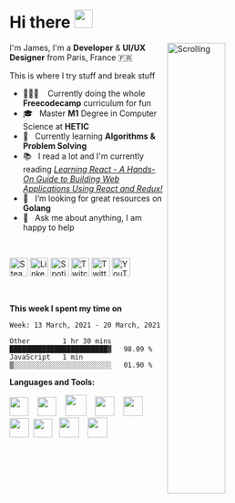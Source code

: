 <h1 align="left">Hi there <img src="https://github.com/blackcater/blackcater/raw/master/images/Hi.gif" height="32" /></h1>

<!-- Any image aligned to the right. Beware the width -->
<!-- 
<img width="50%" align="right" alt="Github" src="https://static.dribbble.com/users/2187949/screenshots/13965738/media/a7264b30e5da7df844f9ff61e68e7a1d.jpg"/> 
<img width="50%" align="right" alt="Github" src="https://iili.io/dv1nTl.md.png"/> 
-->
<img width="45%" align="right" alt="Scrolling" src="https://s8.gifyu.com/images/scrolling.gif"/> 


I'm James, I'm a **Developer** & **UI/UX Designer** from Paris, France 🇫🇷 

This is where I try stuff and break stuff


- 👨🏽‍💻 &nbsp;&nbsp; Currently doing the whole **Freecodecamp** curriculum for fun
- 🎓 &nbsp; Master **M1** Degree in Computer Science at **HETIC**
- 🤖 &nbsp; Currently learning **Algorithms & Problem Solving**
- 📚 &nbsp; I read a lot and I'm currently reading [*Learning React - A Hands-On Guide to Building Web Applications Using React and Redux!*](https://www.amazon.com/Learning-React-Hands-Building-Applications/dp/013484355X)
- 🤔 &nbsp; I’m looking for great resources on **Golang**
- 💬 &nbsp; Ask me about anything, I am happy to help

<br/>

<!-- Contact -->
<div class="contacts" display="flex"; justify-content="center"; align-items="center";>
  
<p align="left">
    <a href="https://steamcommunity.com/id/ojrsh/"><img alt="Steam" title="Steam" height="32" width="32" src="https://raw.githubusercontent.com/peterthehan/peterthehan/master/assets/steam.svg"></a>
  <a href="https://www.linkedin.com/in/jean-marc-bissick-945b3a153/"><img alt="LinkedIn" title="LinkedIn" height="32" width="32" src="https://raw.githubusercontent.com/peterthehan/peterthehan/master/assets/linkedin.svg"></a>
  <a href="https://open.spotify.com/user/e684zswkmuqiweuqsunr5wt6b"><img alt="Spotify" title="Spotify" height="32" width="32" src="https://raw.githubusercontent.com/peterthehan/peterthehan/master/assets/spotify.svg"></a>
  <a href="https://www.twitch.tv/jamesharrys"><img alt="Twitch" title="Twitch" height="32" width="32" src="https://raw.githubusercontent.com/peterthehan/peterthehan/master/assets/twitch.svg"></a>
  <a href="https://twitter.com/harrys_nature"><img alt="Twitter" title="Twitter" height="32" width="32" src="https://raw.githubusercontent.com/peterthehan/peterthehan/master/assets/twitter.svg"></a>
  <a href="https://www.youtube.com/channel/UCFmFnhx5fSAZC0dT2n5xWqg?view_as=subscriber"><img alt="YouTube" title="YouTube" height="32" width="32" src="https://raw.githubusercontent.com/peterthehan/peterthehan/master/assets/youtube.svg"></a>
</p>
  <!--
      <a href="https://www.linkedin.com/in/jean-marc-bissick-945b3a153/">
    <img src="https://i.postimg.cc/hG844zJR/linkedin.jpg" height="8%" ; width="13%" ;></img>
  </a>
  -->
  
</div>

<br/>

<!-- <img src="https://media.giphy.com/media/VgCDAzcKvsR6OM0uWg/giphy.gif" width="50"> -->

**This week I spent my time on** 

<!--START_SECTION:waka-->
```text
Week: 13 March, 2021 - 20 March, 2021

Other        1 hr 30 mins    ████████████████████████▓   98.09 % 
JavaScript   1 min           ▒░░░░░░░░░░░░░░░░░░░░░░░░   01.90 % 
```
<!--END_SECTION:waka-->


**Languages and Tools:**

<!-- <a href="#" alt="clang"><img height="35" src="https://svgshare.com/i/Ntk.svg"></a>&nbsp;&nbsp; -->

<a href="#" alt="javascript"><img height="33" src="https://github.com/blackcater/blackcater/raw/master/images/logo-javascript.svg"></a>&nbsp;&nbsp;&nbsp;
<a href="#" alt="typescript"><img height="33" src="https://github.com/blackcater/blackcater/raw/master/images/logo-typescript.svg"></a>&nbsp;&nbsp;&nbsp;
<a href="#" alt="nodejs"><img height="37" src="https://github.com/blackcater/blackcater/raw/master/images/logo-nodejs.svg"></a>&nbsp;&nbsp;&nbsp;
<a href="#" alt="deno"><img height="34" src="https://github.com/blackcater/blackcater/raw/master/images/logo-deno.svg"></a>&nbsp;&nbsp;&nbsp;
<a href="#" alt="swift"><img height="34" src="https://svgshare.com/i/NWS.svg"></a>&nbsp;&nbsp;
<a href="#" alt="react"><img height="34" src="https://svgshare.com/i/RjK.svg"></a>&nbsp;
<a href="#" alt="vue"><img height="33" src="https://svgshare.com/i/Rmd.svg"></a>&nbsp;&nbsp;
<a href="#" alt="graphql"><img height="35" src="https://svgshare.com/i/VBo.svg"></a>&nbsp;&nbsp;&nbsp;
<a href="#" alt="firebase"><img height="35" src="https://cdn.freebiesupply.com/logos/large/2x/firebase-1-logo-png-transparent.png"></a>&nbsp;&nbsp;

